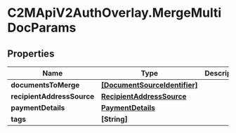 # C2MApiV2AuthOverlay.MergeMultiDocParams

## Properties

Name | Type | Description | Notes
------------ | ------------- | ------------- | -------------
**documentsToMerge** | [**[DocumentSourceIdentifier]**](DocumentSourceIdentifier.md) |  | 
**recipientAddressSource** | [**RecipientAddressSource**](RecipientAddressSource.md) |  | 
**paymentDetails** | [**PaymentDetails**](PaymentDetails.md) |  | 
**tags** | **[String]** |  | [optional] 


